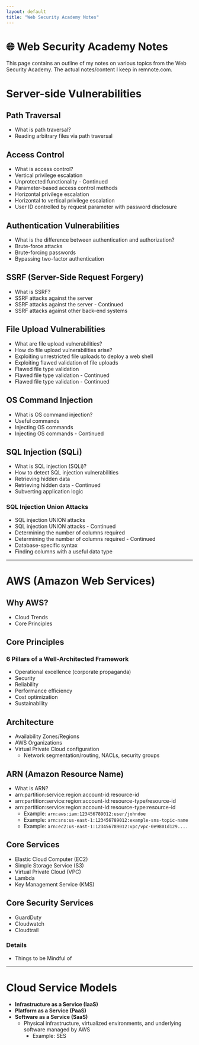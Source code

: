 ```yaml
---
layout: default
title: "Web Security Academy Notes"
---
```


# 🌐 Web Security Academy Notes

This page contains an outline of my notes on various topics from the Web Security Academy.
The actual notes/content I keep in remnote.com.

# Server-side Vulnerabilities

## Path Traversal
- What is path traversal?  
- Reading arbitrary files via path traversal

## Access Control
- What is access control?
- Vertical privilege escalation
- Unprotected functionality - Continued
- Parameter-based access control methods
- Horizontal privilege escalation
- Horizontal to vertical privilege escalation
- User ID controlled by request parameter with password disclosure

## Authentication Vulnerabilities
- What is the difference between authentication and authorization?
- Brute-force attacks
- Brute-forcing passwords
- Bypassing two-factor authentication

## SSRF (Server-Side Request Forgery)
- What is SSRF?
- SSRF attacks against the server
- SSRF attacks against the server - Continued
- SSRF attacks against other back-end systems

## File Upload Vulnerabilities
- What are file upload vulnerabilities?
- How do file upload vulnerabilities arise?
- Exploiting unrestricted file uploads to deploy a web shell
- Exploiting flawed validation of file uploads
- Flawed file type validation
- Flawed file type validation - Continued
- Flawed file type validation - Continued

## OS Command Injection
- What is OS command injection?
- Useful commands
- Injecting OS commands
- Injecting OS commands - Continued

## SQL Injection (SQLi)
- What is SQL injection (SQLi)?
- How to detect SQL injection vulnerabilities
- Retrieving hidden data
- Retrieving hidden data - Continued
- Subverting application logic

### SQL Injection Union Attacks
- SQL injection UNION attacks
- SQL injection UNION attacks - Continued
- Determining the number of columns required
- Determining the number of columns required - Continued
- Database-specific syntax
- Finding columns with a useful data type

---

# AWS (Amazon Web Services)

## Why AWS?
- Cloud Trends
- Core Principles

## Core Principles
### 6 Pillars of a Well-Architected Framework
- Operational excellence (corporate propaganda)
- Security
- Reliability
- Performance efficiency
- Cost optimization
- Sustainability

## Architecture
- Availability Zones/Regions
- AWS Organizations
- Virtual Private Cloud configuration
    - Network segmentation/routing, NACLs, security groups

## ARN (Amazon Resource Name)
- What is ARN?
- arn:partition:service:region:account-id:resource-id
- arn:partition:service:region:account-id:resource-type/resource-id
- arn:partition:service:region:account-id:resource-type:resource-id
    - Example: `arn:aws:iam:123456789012:user/johndoe`
    - Example: `arn:sns:us-east-1:123456789012:example-sns-topic-name`
    - Example: `arn:ec2:us-east-1:123456789012:vpc/vpc-0e9801d129....`

## Core Services
- Elastic Cloud Computer (EC2)
- Simple Storage Service (S3)
- Virtual Private Cloud (VPC)
- Lambda
- Key Management Service (KMS)

## Core Security Services
- GuardDuty
- Cloudwatch
- Cloudtrail

### Details
- Things to be Mindful of

---

# Cloud Service Models
- **Infrastructure as a Service (IaaS)**
- **Platform as a Service (PaaS)**
- **Software as a Service (SaaS)**
    - Physical infrastructure, virtualized environments, and underlying software managed by AWS
        - Example: SES
